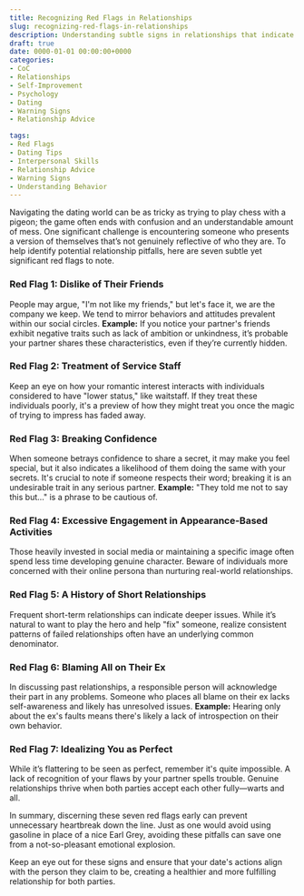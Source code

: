 ```yaml
---
title: Recognizing Red Flags in Relationships
slug: recognizing-red-flags-in-relationships
description: Understanding subtle signs in relationships that indicate potential issues.
draft: true
date: 0000-01-01 00:00:00+0000
categories:
- CoC
- Relationships
- Self-Improvement
- Psychology
- Dating
- Warning Signs
- Relationship Advice

tags:
- Red Flags
- Dating Tips
- Interpersonal Skills
- Relationship Advice
- Warning Signs
- Understanding Behavior
---
```


Navigating the dating world can be as tricky as trying to play chess with a pigeon; the game often ends with confusion and an understandable amount of mess. One significant challenge is encountering someone who presents a version of themselves that’s not genuinely reflective of who they are. To help identify potential relationship pitfalls, here are seven subtle yet significant red flags to note.

### Red Flag 1: Dislike of Their Friends

People may argue, "I'm not like my friends," but let's face it, we are the company we keep. We tend to mirror behaviors and attitudes prevalent within our social circles. **Example:** If you notice your partner's friends exhibit negative traits such as lack of ambition or unkindness, it’s probable your partner shares these characteristics, even if they’re currently hidden.

### Red Flag 2: Treatment of Service Staff

Keep an eye on how your romantic interest interacts with individuals considered to have "lower status," like waitstaff. If they treat these individuals poorly, it's a preview of how they might treat you once the magic of trying to impress has faded away.

### Red Flag 3: Breaking Confidence

When someone betrays confidence to share a secret, it may make you feel special, but it also indicates a likelihood of them doing the same with your secrets. It's crucial to note if someone respects their word; breaking it is an undesirable trait in any serious partner. **Example:** "They told me not to say this but…" is a phrase to be cautious of.

### Red Flag 4: Excessive Engagement in Appearance-Based Activities

Those heavily invested in social media or maintaining a specific image often spend less time developing genuine character. Beware of individuals more concerned with their online persona than nurturing real-world relationships.

### Red Flag 5: A History of Short Relationships

Frequent short-term relationships can indicate deeper issues. While it’s natural to want to play the hero and help "fix" someone, realize consistent patterns of failed relationships often have an underlying common denominator.

### Red Flag 6: Blaming All on Their Ex

In discussing past relationships, a responsible person will acknowledge their part in any problems. Someone who places all blame on their ex lacks self-awareness and likely has unresolved issues. **Example:** Hearing only about the ex's faults means there's likely a lack of introspection on their own behavior.

### Red Flag 7: Idealizing You as Perfect

While it’s flattering to be seen as perfect, remember it's quite impossible. A lack of recognition of your flaws by your partner spells trouble. Genuine relationships thrive when both parties accept each other fully—warts and all.

In summary, discerning these seven red flags early can prevent unnecessary heartbreak down the line. Just as one would avoid using gasoline in place of a nice Earl Grey, avoiding these pitfalls can save one from a not-so-pleasant emotional explosion.

Keep an eye out for these signs and ensure that your date's actions align with the person they claim to be, creating a healthier and more fulfilling relationship for both parties.
